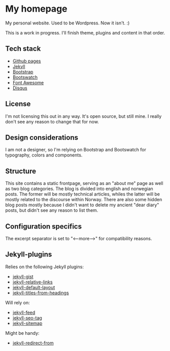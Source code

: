 # My homepage

My personal website. Used to be Wordpress. Now it isn't. :) 

This is a work in progress. I'll finish theme, plugins and content in that order.

## Tech stack

* [Github pages](https://help.github.com/categories/customizing-github-pages/)
* [Jekyll](https://jekyllrb.com/docs/home/)
* [Bootstrap](https://getbootstrap.com/docs/4.0/getting-started/introduction/)
* [Bootswatch](https://bootswatch.com)
* [Font Awesome](https://fontawesome.com)
* [Disqus](https://help.disqus.com/customer/portal/articles/1104788-web-integration)

## License

I'm not licensing this out in any way. It's open source, but still mine. I
really don't see any reason to change that for now.

## Design considerations

I am not a designer, so I'm relying on Bootstrap and Bootswatch for typography,
colors and components.

## Structure

This site contains a static frontpage, serving as an "about me" page as well as
two blog categories. The blog is divided into english and norwegian posts. The
former will be mostly technical articles, whiles the latter will be mostly
related to the discourse within Norway. There are also some hidden blog posts
mostly because I didn't want to delete my ancient "dear diary" posts, but didn't
see any reason to list them.

## Configuration specifics

The excerpt separator is set to "&lt;--more--&gt;" for compatibility reasons.

## Jekyll-plugins

Relies on the following Jekyll plugins:
* [jekyll-gist](https://github.com/jekyll/jekyll-gist)
* [jekyll-relative-links](https://github.com/benbalter/jekyll-relative-links)
* [jekyll-default-layout](https://github.com/benbalter/jekyll-default-layout)
* [jekyll-titles-from-headings](https://github.com/benbalter/jekyll-titles-from-headings)

Will rely on:
* [jekyll-feed](https://github.com/jekyll/jekyll-feed)
* [jekyll-seo-tag](https://github.com/jekyll/jekyll-seo-tag)
* [jekyll-sitemap](https://github.com/jekyll/jekyll-sitemap)

Might be handy:
* [jekyll-redirect-from](https://github.com/jekyll/jekyll-redirect-from)
